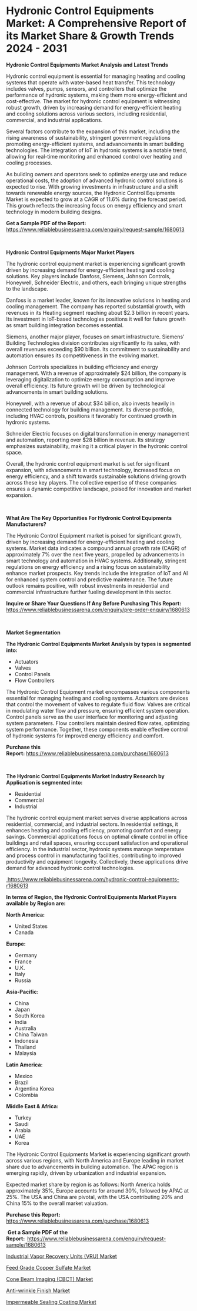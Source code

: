 <p><h1>Hydronic Control Equipments Market: A Comprehensive Report of its Market Share & Growth Trends 2024 - 2031</h1></p><p><strong>Hydronic Control Equipments Market Analysis and Latest Trends</strong></p>
<p><p>Hydronic control equipment is essential for managing heating and cooling systems that operate with water-based heat transfer. This technology includes valves, pumps, sensors, and controllers that optimize the performance of hydronic systems, making them more energy-efficient and cost-effective. The market for hydronic control equipment is witnessing robust growth, driven by increasing demand for energy-efficient heating and cooling solutions across various sectors, including residential, commercial, and industrial applications.</p><p>Several factors contribute to the expansion of this market, including the rising awareness of sustainability, stringent government regulations promoting energy-efficient systems, and advancements in smart building technologies. The integration of IoT in hydronic systems is a notable trend, allowing for real-time monitoring and enhanced control over heating and cooling processes.</p><p>As building owners and operators seek to optimize energy use and reduce operational costs, the adoption of advanced hydronic control solutions is expected to rise. With growing investments in infrastructure and a shift towards renewable energy sources, the Hydronic Control Equipments Market is expected to grow at a CAGR of 11.6% during the forecast period. This growth reflects the increasing focus on energy efficiency and smart technology in modern building designs.</p></p>
<p><strong>Get a Sample PDF of the Report:&nbsp;</strong> <a href="https://www.reliablebusinessarena.com/enquiry/request-sample/1680613?utm_campaign=1399&utm_medium=2&utm_source=Github&utm_content=ia&utm_term=12102024&utm_id=hydronic-control-equipments">https://www.reliablebusinessarena.com/enquiry/request-sample/1680613</a></p>
<p>&nbsp;</p>
<p><strong>Hydronic Control Equipments Major Market Players</strong></p>
<p><p>The hydronic control equipment market is experiencing significant growth driven by increasing demand for energy-efficient heating and cooling solutions. Key players include Danfoss, Siemens, Johnson Controls, Honeywell, Schneider Electric, and others, each bringing unique strengths to the landscape.</p><p>Danfoss is a market leader, known for its innovative solutions in heating and cooling management. The company has reported substantial growth, with revenues in its Heating segment reaching about $2.3 billion in recent years. Its investment in IoT-based technologies positions it well for future growth as smart building integration becomes essential.</p><p>Siemens, another major player, focuses on smart infrastructure. Siemens’ Building Technologies division contributes significantly to its sales, with overall revenues exceeding $90 billion. Its commitment to sustainability and automation ensures its competitiveness in the evolving market.</p><p>Johnson Controls specializes in building efficiency and energy management. With a revenue of approximately $24 billion, the company is leveraging digitalization to optimize energy consumption and improve overall efficiency. Its future growth will be driven by technological advancements in smart building solutions.</p><p>Honeywell, with a revenue of about $34 billion, also invests heavily in connected technology for building management. Its diverse portfolio, including HVAC controls, positions it favorably for continued growth in hydronic systems.</p><p>Schneider Electric focuses on digital transformation in energy management and automation, reporting over $28 billion in revenue. Its strategy emphasizes sustainability, making it a critical player in the hydronic control space.</p><p>Overall, the hydronic control equipment market is set for significant expansion, with advancements in smart technology, increased focus on energy efficiency, and a shift towards sustainable solutions driving growth across these key players. The collective expertise of these companies ensures a dynamic competitive landscape, poised for innovation and market expansion.</p></p>
<p>&nbsp;</p>
<p><strong>What Are The Key Opportunities For Hydronic Control Equipments Manufacturers?</strong></p>
<p><p>The Hydronic Control Equipment market is poised for significant growth, driven by increasing demand for energy-efficient heating and cooling systems. Market data indicates a compound annual growth rate (CAGR) of approximately 7% over the next five years, propelled by advancements in smart technology and automation in HVAC systems. Additionally, stringent regulations on energy efficiency and a rising focus on sustainability enhance market prospects. Key trends include the integration of IoT and AI for enhanced system control and predictive maintenance. The future outlook remains positive, with robust investments in residential and commercial infrastructure further fueling development in this sector.</p></p>
<p><strong>Inquire or Share Your Questions If Any Before Purchasing This Report:</strong> <a href="https://www.reliablebusinessarena.com/enquiry/pre-order-enquiry/1680613?utm_campaign=1399&utm_medium=2&utm_source=Github&utm_content=ia&utm_term=12102024&utm_id=hydronic-control-equipments">https://www.reliablebusinessarena.com/enquiry/pre-order-enquiry/1680613</a></p>
<p>&nbsp;</p>
<p><strong>Market Segmentation</strong></p>
<p><strong>The Hydronic Control Equipments Market Analysis by types is segmented into:</strong></p>
<p><ul><li>Actuators</li><li>Valves</li><li>Control Panels</li><li>Flow Controllers</li></ul></p>
<p><p>The Hydronic Control Equipment market encompasses various components essential for managing heating and cooling systems. Actuators are devices that control the movement of valves to regulate fluid flow. Valves are critical in modulating water flow and pressure, ensuring efficient system operation. Control panels serve as the user interface for monitoring and adjusting system parameters. Flow controllers maintain desired flow rates, optimizing system performance. Together, these components enable effective control of hydronic systems for improved energy efficiency and comfort.</p></p>
<p><strong>Purchase this Report:&nbsp;</strong><a href="https://www.reliablebusinessarena.com/purchase/1680613?utm_campaign=1399&utm_medium=2&utm_source=Github&utm_content=ia&utm_term=12102024&utm_id=hydronic-control-equipments">https://www.reliablebusinessarena.com/purchase/1680613</a></p>
<p>&nbsp;</p>
<p><strong>The Hydronic Control Equipments Market Industry Research by Application is segmented into:</strong></p>
<p><ul><li>Residential</li><li>Commercial</li><li>Industrial</li></ul></p>
<p><p>The hydronic control equipment market serves diverse applications across residential, commercial, and industrial sectors. In residential settings, it enhances heating and cooling efficiency, promoting comfort and energy savings. Commercial applications focus on optimal climate control in office buildings and retail spaces, ensuring occupant satisfaction and operational efficiency. In the industrial sector, hydronic systems manage temperature and process control in manufacturing facilities, contributing to improved productivity and equipment longevity. Collectively, these applications drive demand for advanced hydronic control technologies.</p></p>
<p><a href="https://www.reliablebusinessarena.com/hydronic-control-equipments-r1680613?utm_campaign=1399&utm_medium=2&utm_source=Github&utm_content=ia&utm_term=12102024&utm_id=hydronic-control-equipments">&nbsp;https://www.reliablebusinessarena.com/hydronic-control-equipments-r1680613</a></p>
<p><strong>In terms of Region, the Hydronic Control Equipments Market Players available by Region are:</strong></p>
<p>
    <p> <strong> North America: </strong>
        <ul>
            <li>United States</li>
            <li>Canada</li>
        </ul>
        </p> 
    <p> <strong> Europe: </strong>
        <ul>
            <li>Germany</li>
            <li>France</li>
            <li>U.K.</li>
            <li>Italy</li>
            <li>Russia</li>
        </ul>
        </p> 
    <p> <strong> Asia-Pacific: </strong>
        <ul>
            <li>China</li>
            <li>Japan</li>
            <li>South Korea</li>
            <li>India</li>
            <li>Australia</li>
            <li>China Taiwan</li>
            <li>Indonesia</li>
            <li>Thailand</li>
            <li>Malaysia</li>
        </ul>
        </p> 
    <p> <strong> Latin America: </strong>
        <ul>
            <li>Mexico</li>
            <li>Brazil</li>
            <li>Argentina Korea</li>
            <li>Colombia</li>
        </ul>
        </p> 
    <p> <strong> Middle East & Africa: </strong>
        <ul>
            <li>Turkey</li>
            <li>Saudi</li>
            <li>Arabia</li>
            <li>UAE</li>
            <li>Korea</li>
        </ul>
    </p>
    </p>
<p><p>The Hydronic Control Equipments Market is experiencing significant growth across various regions, with North America and Europe leading in market share due to advancements in building automation. The APAC region is emerging rapidly, driven by urbanization and industrial expansion. </p><p>Expected market share by region is as follows: North America holds approximately 35%, Europe accounts for around 30%, followed by APAC at 25%. The USA and China are pivotal, with the USA contributing 20% and China 15% to the overall market valuation.</p></p>
<p><strong>Purchase this Report: </strong><a href="https://www.reliablebusinessarena.com/purchase/1680613?utm_campaign=1399&utm_medium=2&utm_source=Github&utm_content=ia&utm_term=12102024&utm_id=hydronic-control-equipments">https://www.reliablebusinessarena.com/purchase/1680613</a></p>
<p>&nbsp;<strong>Get a Sample PDF of the Report:&nbsp;&nbsp;</strong><a href="https://www.reliablebusinessarena.com/enquiry/request-sample/1680613?utm_campaign=1399&utm_medium=2&utm_source=Github&utm_content=ia&utm_term=12102024&utm_id=hydronic-control-equipments">https://www.reliablebusinessarena.com/enquiry/request-sample/1680613</a></p>
<p><strong></strong></p>
<p><p><a href="https://www.linkedin.com/pulse/evaluating-global-industrial-vapor-recovery-units-vru-market-trends-068xf?utm_campaign=1399&utm_medium=2&utm_source=Github&utm_content=ia&utm_term=12102024&utm_id=hydronic-control-equipments">Industrial Vapor Recovery Units (VRU) Market</a></p><p><a href="https://www.linkedin.com/pulse/navigating-feed-grade-copper-sulfate-market-expert-analysis-forecast-d0q3e?utm_campaign=1399&utm_medium=2&utm_source=Github&utm_content=ia&utm_term=12102024&utm_id=hydronic-control-equipments">Feed Grade Copper Sulfate Market</a></p><p><a href="https://github.com/tamvrosiya/Market-Research-Report-List-6/blob/main/cone-beam-imaging-cbct-market.md?utm_campaign=1399&utm_medium=2&utm_source=Github&utm_content=ia&utm_term=12102024&utm_id=hydronic-control-equipments">Cone Beam Imaging (CBCT) Market</a></p><p><a href="https://www.linkedin.com/pulse/trends-global-anti-wrinkle-finish-market-forecast-analysis-2024-r3cbe?utm_campaign=1399&utm_medium=2&utm_source=Github&utm_content=ia&utm_term=12102024&utm_id=hydronic-control-equipments">Anti-wrinkle Finish Market</a></p><p><a href="https://www.linkedin.com/pulse/impermeable-sealing-coating-industry-resonance-113-amplification-jzg7e?utm_campaign=1399&utm_medium=2&utm_source=Github&utm_content=ia&utm_term=12102024&utm_id=hydronic-control-equipments">Impermeable Sealing Coating Market</a></p></p>